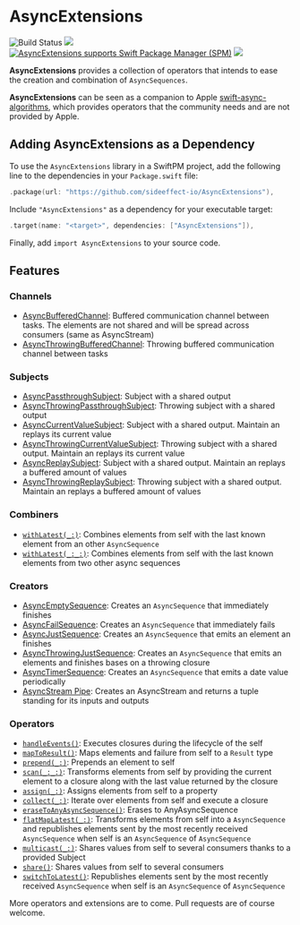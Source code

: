# AsyncExtensions


<p align="left">
<img src="https://github.com/AsyncCommunity/AsyncExtensions/actions/workflows/ci.yml/badge.svg?branch=main" alt="Build Status" title="Build Status">
<a href="https://codecov.io/gh/sideeffect-io/AsyncExtensions"><img src="https://codecov.io/gh/sideeffect-io/AsyncExtensions/branch/main/graph/badge.svg?token=NTGOIK6CSE"/></a>
<a href="https://github.com/apple/swift-package-manager" target="_blank"><img src="https://img.shields.io/badge/Swift%20Package%20Manager-compatible-brightgreen.svg" alt="AsyncExtensions supports Swift Package Manager (SPM)"></a>
<img src="https://img.shields.io/badge/platforms-iOS%2013%20%7C%20macOS 10.15%20%7C%20tvOS%2013%20%7C%20watchOS%206-333333.svg" />

**AsyncExtensions** provides a collection of operators that intends to ease the creation and combination of `AsyncSequences`.

**AsyncExtensions** can be seen as a companion to Apple [swift-async-algorithms](https://github.com/apple/swift-async-algorithms), which provides operators that the community needs and are not provided by Apple.

## Adding AsyncExtensions as a Dependency

To use the `AsyncExtensions` library in a SwiftPM project, 
add the following line to the dependencies in your `Package.swift` file:

```swift
.package(url: "https://github.com/sideeffect-io/AsyncExtensions"),
```

Include `"AsyncExtensions"` as a dependency for your executable target:

```swift
.target(name: "<target>", dependencies: ["AsyncExtensions"]),
```

Finally, add `import AsyncExtensions` to your source code.

## Features

### Channels
* [AsyncBufferedChannel](./Sources/AsyncChannels/AsyncBufferedChannel.swift): Buffered communication channel between tasks. The elements are not shared and will be spread across consumers (same as 
AsyncStream)
* [AsyncThrowingBufferedChannel](./Sources/AsyncChannels/AsyncThrowingBufferedChannel.swift): Throwing buffered communication channel between tasks

### Subjects
* [AsyncPassthroughSubject](./Sources/AsyncSubjects/AsyncPassthroughSubject.swift): Subject with a shared output
* [AsyncThrowingPassthroughSubject](./Sources/AsyncSubjects/AsyncThrowingPassthroughSubject.swift): Throwing subject with a shared output
* [AsyncCurrentValueSubject](./Sources/AsyncSubjects/AsyncCurrentValueSubject.swift): Subject with a shared output. Maintain an replays its current value
* [AsyncThrowingCurrentValueSubject](./Sources/AsyncSubjects/AsyncThrowingCurrentValueSubject.swift): Throwing subject with a shared output. Maintain an replays its current value
* [AsyncReplaySubject](./Sources/AsyncSubjects/AsyncReplaySubject.swift): Subject with a shared output. Maintain an replays a buffered amount of values
* [AsyncThrowingReplaySubject](./Sources/AsyncSubjects/AsyncThrowingReplaySubject.swift): Throwing subject with a shared output. Maintain an replays a buffered amount of values

### Combiners
* [`withLatest(_:)`](./Sources/Combiners/WithLatestFrom/AsyncWithLatestFromSequence.swift): Combines elements from self with the last known element from an other `AsyncSequence`
* [`withLatest(_:_:)`](./Sources/Combiners/WithLatestFrom/AsyncWithLatestFrom2Sequence.swift): Combines elements from self with the last known elements from two other async sequences

### Creators
* [AsyncEmptySequence](./Sources/Creators/AsyncEmptySequence.swift): Creates an `AsyncSequence` that immediately finishes
* [AsyncFailSequence](./Sources/Creators/AsyncFailSequence.swift): Creates an `AsyncSequence` that immediately fails
* [AsyncJustSequence](./Sources/Creators/AsyncJustSequence.swift): Creates an `AsyncSequence` that emits an element an finishes
* [AsyncThrowingJustSequence](./Sources/Creators/AsyncThrowingJustSequence.swift): Creates an `AsyncSequence` that emits an elements and finishes bases on a throwing closure
* [AsyncTimerSequence](./Sources/Creators/AsyncTimerSequence.swift): Creates an `AsyncSequence` that emits a date value periodically
* [AsyncStream Pipe](./Sources/Creators/AsyncStream+Pipe.swift): Creates an AsyncStream and returns a tuple standing for its inputs and outputs

### Operators
* [`handleEvents()`](./Sources/Operators/AsyncHandleEventsSequence.swift): Executes closures during the lifecycle of the self
* [`mapToResult()`](./Sources/Operators/AsyncMapToResultSequence.swift): Maps elements and failure from self to a `Result` type
* [`prepend(_:)`](./Sources/Operators/AsyncPrependSequence.swift): Prepends an element to self
* [`scan(_:_:)`](./Sources/Operators/AsyncScanSequence.swift): Transforms elements from self by providing the current element to a closure along with the last value returned by the closure
* [`assign(_:)`](./Sources/Operators/AsyncSequence+Assign.swift): Assigns elements from self to a property
* [`collect(_:)`](./Sources/Operators/AsyncSequence+Collect.swift): Iterate over elements from self and execute a closure
* [`eraseToAnyAsyncSequence()`](./Sources/Operators/AsyncSequence+EraseToAnyAsyncSequence.swift): Erases to AnyAsyncSequence
* [`flatMapLatest(_:)`](./Sources/Operators/AsyncSequence+FlatMapLatest.swift): Transforms elements from self into a `AsyncSequence` and republishes elements sent by the most recently received `AsyncSequence` when self is an `AsyncSequence` of `AsyncSequence`
* [`multicast(_:)`](./Sources/Operators/AsyncMulticastSequence.swift): Shares values from self to several consumers thanks to a provided Subject
* [`share()`](./Sources/Operators/AsyncSequence+Share.swift): Shares values from self to several consumers
* [`switchToLatest()`](./Sources/Operators/AsyncSwitchToLatestSequence.swift): Republishes elements sent by the most recently received `AsyncSequence` when self is an `AsyncSequence` of `AsyncSequence`

More operators and extensions are to come. Pull requests are of course welcome.
